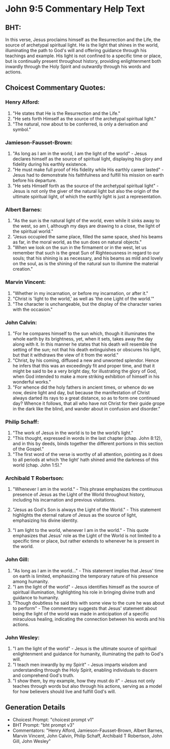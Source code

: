 # John 9:5 Commentary Help Text

## BHT:
In this verse, Jesus proclaims himself as the Resurrection and the Life, the source of archetypal spiritual light. He is the light that shines in the world, illuminating the path to God's will and offering guidance through his teachings and example. His light is not confined to a specific time or place, but is continually present throughout history, providing enlightenment both inwardly through the Holy Spirit and outwardly through his words and actions.

## Choicest Commentary Quotes:
### Henry Alford:
1. "He states that He is the Resurrection and the Life."
2. "He sets forth Himself as the source of the archetypal spiritual light."
3. "The natural, now about to be conferred, is only a derivation and symbol."

### Jamieson-Fausset-Brown:
1. "As long as I am in the world, I am the light of the world" - Jesus declares himself as the source of spiritual light, displaying his glory and fidelity during his earthly existence. 
2. "He must make full proof of His fidelity while His earthly career lasted" - Jesus had to demonstrate his faithfulness and fulfill his mission on earth before his departure. 
3. "He sets Himself forth as the source of the archetypal spiritual light" - Jesus is not only the giver of the natural light but also the origin of the ultimate spiritual light, of which the earthly light is just a representation.

### Albert Barnes:
1. "As the sun is the natural light of the world, even while it sinks away to the west, so am I, although my days are drawing to a close, the light of the spiritual world."
2. "Jesus occupied the same place, filled the same space, shed his beams as far, in the moral world, as the sun does on natural objects."
3. "When we look on the sun in the firmament or in the west, let us remember that such is the great Sun of Righteousness in regard to our souls; that his shining is as necessary, and his beams as mild and lovely on the soul, as is the shining of the natural sun to illumine the material creation."

### Marvin Vincent:
1. "Whether in my incarnation, or before my incarnation, or after it."
2. "Christ is 'light to the world,' as well as 'the one Light of the world.'"
3. "The character is unchangeable, but the display of the character varies with the occasion."

### John Calvin:
1. "For he compares himself to the sun which, though it illuminates the whole earth by its brightness, yet, when it sets, takes away the day along with it. In this manner he states that his death will resemble the setting of the sun; not that his death extinguishes or obscures his light, but that it withdraws the view of it from the world."
2. "Christ, by his coming, diffused a new and unwonted splendor. Hence he infers that this was an exceedingly fit and proper time, and that it might be said to be a very bright day, for illustrating the glory of God, when God intended to make a more striking exhibition of himself in his wonderful works."
3. "For whence did the holy fathers in ancient times, or whence do we now, desire light and day, but because the manifestation of Christ always darted its rays to a great distance, so as to form one continued day? Whence it follows, that all who have not Christ for their guide grope in the dark like the blind, and wander about in confusion and disorder."

### Philip Schaff:
1. "The work of Jesus in the world is to be the world’s light."
2. "This thought, expressed in words in the last chapter (chap. John 8:12), and in this by deeds, binds together the different portions in this section of the Gospel."
3. "The first word of the verse is worthy of all attention, pointing as it does to all periods at which ‘the light’ hath shined amid the darkness of this world (chap. John 1:5)."

### Archibald T Robertson:
1. "Whenever I am in the world." - This phrase emphasizes the continuous presence of Jesus as the Light of the World throughout history, including his incarnation and previous visitations.

2. "Jesus as God's Son is always the Light of the World." - This statement highlights the eternal nature of Jesus as the source of light, emphasizing his divine identity.

3. "I am light to the world, whenever I am in the world." - This quote emphasizes that Jesus' role as the Light of the World is not limited to a specific time or place, but rather extends to whenever he is present in the world.

### John Gill:
1. "As long as I am in the world..." - This statement implies that Jesus' time on earth is limited, emphasizing the temporary nature of his presence among humanity.
2. "I am the light of the world" - Jesus identifies himself as the source of spiritual illumination, highlighting his role in bringing divine truth and guidance to humanity.
3. "Though doubtless he said this with some view to the cure he was about to perform" - The commentary suggests that Jesus' statement about being the light of the world was made in anticipation of a specific miraculous healing, indicating the connection between his words and his actions.

### John Wesley:
1. "I am the light of the world" - Jesus is the ultimate source of spiritual enlightenment and guidance for humanity, illuminating the path to God's will.
2. "I teach men inwardly by my Spirit" - Jesus imparts wisdom and understanding through the Holy Spirit, enabling individuals to discern and comprehend God's truth.
3. "I show them, by my example, how they must do it" - Jesus not only teaches through words but also through his actions, serving as a model for how believers should live and fulfill God's will.


## Generation Details
- Choicest Prompt: "choicest prompt v1"
- BHT Prompt: "bht prompt v3"
- Commentators: "Henry Alford, Jamieson-Fausset-Brown, Albert Barnes, Marvin Vincent, John Calvin, Philip Schaff, Archibald T Robertson, John Gill, John Wesley"
